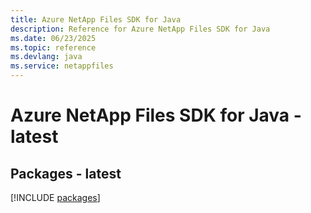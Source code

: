 ```yaml
---
title: Azure NetApp Files SDK for Java
description: Reference for Azure NetApp Files SDK for Java
ms.date: 06/23/2025
ms.topic: reference
ms.devlang: java
ms.service: netappfiles
---
```

# Azure NetApp Files SDK for Java - latest
## Packages - latest
[!INCLUDE [packages](netapp-files-index.md)]